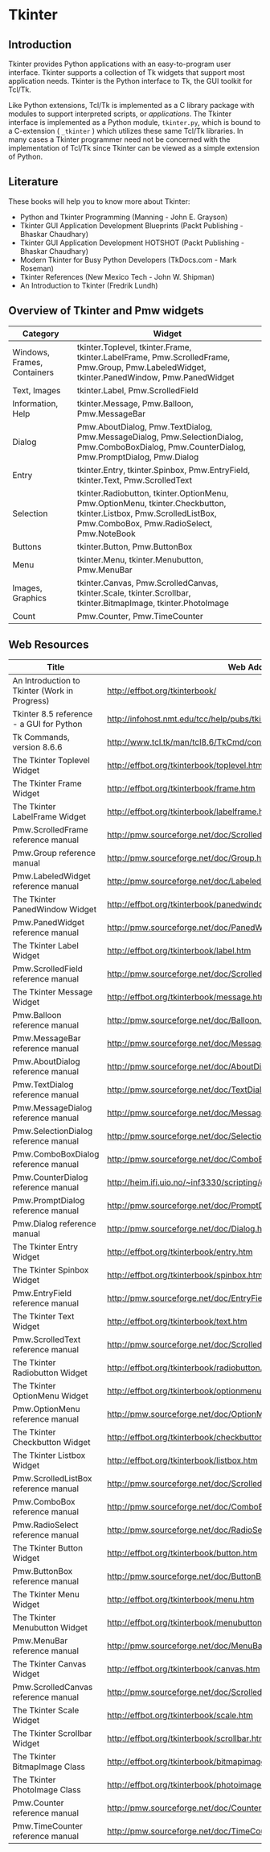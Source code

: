 # Tkinter

## Introduction

Tkinter provides Python applications with an easy-to-program user 
interface. Tkinter supports a collection of Tk widgets that support most 
application needs. Tkinter is the Python interface to Tk, the GUI 
toolkit for Tcl/Tk.

Like Python extensions, Tcl/Tk is implemented as a C library package 
with modules to support interpreted scripts, or *applications*. The 
Tkinter interface is implemented as a Python module, `tkinter.py`, which 
is bound to a C-extension ( `_tkinter` ) which utilizes these same 
Tcl/Tk libraries. In many cases a Tkinter programmer need not be 
concerned with the implementation of Tcl/Tk since Tkinter can be viewed 
as a simple extension of Python.

## Literature

These books will help you to know more about Tkinter:

* Python and Tkinter Programming (Manning - John E. Grayson)
* Tkinter GUI Application Development Blueprints (Packt Publishing - 
Bhaskar Chaudhary)
* Tkinter GUI Application Development HOTSHOT (Packt Publishing - 
Bhaskar Chaudhary)
* Modern Tkinter for Busy Python Developers (TkDocs.com - Mark Roseman)
* Tkinter References (New Mexico Tech - John W. Shipman)
* An Introduction to Tkinter (Fredrik Lundh)

## Overview of Tkinter and Pmw widgets

Category | Widget
------------ | -------------
Windows, Frames, Containers | tkinter.Toplevel, tkinter.Frame, tkinter.LabelFrame, Pmw.ScrolledFrame, Pmw.Group, Pmw.LabeledWidget, tkinter.PanedWindow, Pmw.PanedWidget
Text, Images | tkinter.Label, Pmw.ScrolledField
Information, Help | tkinter.Message, Pmw.Balloon, Pmw.MessageBar
Dialog | Pmw.AboutDialog, Pmw.TextDialog, Pmw.MessageDialog, Pmw.SelectionDialog, Pmw.ComboBoxDialog, Pmw.CounterDialog, Pmw.PromptDialog, Pmw.Dialog
Entry | tkinter.Entry, tkinter.Spinbox, Pmw.EntryField, tkinter.Text, Pmw.ScrolledText
Selection | tkinter.Radiobutton, tkinter.OptionMenu, Pmw.OptionMenu, tkinter.Checkbutton, tkinter.Listbox, Pmw.ScrolledListBox, Pmw.ComboBox, Pmw.RadioSelect, Pmw.NoteBook
Buttons | tkinter.Button, Pmw.ButtonBox
Menu | tkinter.Menu, tkinter.Menubutton, Pmw.MenuBar
Images, Graphics | tkinter.Canvas, Pmw.ScrolledCanvas, tkinter.Scale, tkinter.Scrollbar, tkinter.BitmapImage, tkinter.PhotoImage
Count | Pmw.Counter, Pmw.TimeCounter

## Web Resources

Title | Web Address
------------ | -------------
An Introduction to Tkinter (Work in Progress) | http://effbot.org/tkinterbook/
Tkinter 8.5 reference - a GUI for Python | http://infohost.nmt.edu/tcc/help/pubs/tkinter/web/index.html
Tk Commands, version 8.6.6 | http://www.tcl.tk/man/tcl8.6/TkCmd/contents.htm
The Tkinter Toplevel Widget | http://effbot.org/tkinterbook/toplevel.htm
The Tkinter Frame Widget | http://effbot.org/tkinterbook/frame.htm
The Tkinter LabelFrame Widget | http://effbot.org/tkinterbook/labelframe.htm
Pmw.ScrolledFrame reference manual | http://pmw.sourceforge.net/doc/ScrolledFrame.html
Pmw.Group reference manual | http://pmw.sourceforge.net/doc/Group.html
Pmw.LabeledWidget reference manual | http://pmw.sourceforge.net/doc/LabeledWidget.html
The Tkinter PanedWindow Widget | http://effbot.org/tkinterbook/panedwindow.htm
Pmw.PanedWidget reference manual | http://pmw.sourceforge.net/doc/PanedWidget.html
The Tkinter Label Widget | http://effbot.org/tkinterbook/label.htm
Pmw.ScrolledField reference manual | http://pmw.sourceforge.net/doc/ScrolledField.html
The Tkinter Message Widget | http://effbot.org/tkinterbook/message.htm
Pmw.Balloon reference manual | http://pmw.sourceforge.net/doc/Balloon.html
Pmw.MessageBar reference manual | http://pmw.sourceforge.net/doc/MessageBar.html
Pmw.AboutDialog reference manual | http://pmw.sourceforge.net/doc/AboutDialog.html
Pmw.TextDialog reference manual | http://pmw.sourceforge.net/doc/TextDialog.html
Pmw.MessageDialog reference manual | http://pmw.sourceforge.net/doc/MessageDialog.html
Pmw.SelectionDialog reference manual | http://pmw.sourceforge.net/doc/SelectionDialog.html
Pmw.ComboBoxDialog reference manual | http://pmw.sourceforge.net/doc/ComboBoxDialog.html
Pmw.CounterDialog reference manual | http://heim.ifi.uio.no/~inf3330/scripting/doc/python/Pmw/CounterDialog.html
Pmw.PromptDialog reference manual | http://pmw.sourceforge.net/doc/PromptDialog.html
Pmw.Dialog reference manual | http://pmw.sourceforge.net/doc/Dialog.html
The Tkinter Entry Widget | http://effbot.org/tkinterbook/entry.htm
The Tkinter Spinbox Widget | http://effbot.org/tkinterbook/spinbox.htm
Pmw.EntryField reference manual | http://pmw.sourceforge.net/doc/EntryField.html
The Tkinter Text Widget | http://effbot.org/tkinterbook/text.htm
Pmw.ScrolledText reference manual | http://pmw.sourceforge.net/doc/ScrolledText.html
The Tkinter Radiobutton Widget | http://effbot.org/tkinterbook/radiobutton.htm
The Tkinter OptionMenu Widget | http://effbot.org/tkinterbook/optionmenu.htm
Pmw.OptionMenu reference manual | http://pmw.sourceforge.net/doc/OptionMenu.html
The Tkinter Checkbutton Widget | http://effbot.org/tkinterbook/checkbutton.htm
The Tkinter Listbox Widget | http://effbot.org/tkinterbook/listbox.htm
Pmw.ScrolledListBox reference manual | http://pmw.sourceforge.net/doc/ScrolledListBox.html
Pmw.ComboBox reference manual | http://pmw.sourceforge.net/doc/ComboBox.html
Pmw.RadioSelect reference manual | http://pmw.sourceforge.net/doc/RadioSelect.html
The Tkinter Button Widget | http://effbot.org/tkinterbook/button.htm
Pmw.ButtonBox reference manual | http://pmw.sourceforge.net/doc/ButtonBox.html
The Tkinter Menu Widget | http://effbot.org/tkinterbook/menu.htm
The Tkinter Menubutton Widget | http://effbot.org/tkinterbook/menubutton.htm
Pmw.MenuBar reference manual | http://pmw.sourceforge.net/doc/MenuBar.html
The Tkinter Canvas Widget | http://effbot.org/tkinterbook/canvas.htm
Pmw.ScrolledCanvas reference manual | http://pmw.sourceforge.net/doc/ScrolledCanvas.html
The Tkinter Scale Widget | http://effbot.org/tkinterbook/scale.htm
The Tkinter Scrollbar Widget | http://effbot.org/tkinterbook/scrollbar.htm
The Tkinter BitmapImage Class | http://effbot.org/tkinterbook/bitmapimage.htm
The Tkinter PhotoImage Class | http://effbot.org/tkinterbook/photoimage.htm
Pmw.Counter reference manual | http://pmw.sourceforge.net/doc/Counter.html
Pmw.TimeCounter reference manual | http://pmw.sourceforge.net/doc/TimeCounter.html
